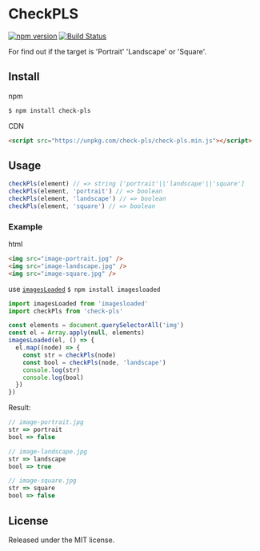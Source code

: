 # CheckPLS

[![npm version](https://img.shields.io/npm/v/check-pls.svg?style=flat-square)](https://www.npmjs.com/package/check-pls)
[![Build Status](https://img.shields.io/travis/blivesta/check-pls/master.svg?style=flat-square)](https://travis-ci.org/blivesta/check-pls)

For find out if the target is 'Portrait' 'Landscape' or 'Square'.

## Install

npm

```html
$ npm install check-pls
```

CDN
```html
<script src="https://unpkg.com/check-pls/check-pls.min.js"></script>
```


## Usage


```js
checkPls(element) // => string ['portrait'||'landscape'||'square']
checkPls(element, 'portrait') // => boolean
checkPls(element, 'landscape') // => boolean
checkPls(element, 'square') // => boolean

```

### Example

html
```html
<img src="image-portrait.jpg" />
<img src="image-landscape.jpg" />
<img src="image-square.jpg" />
```
use [`imagesLoaded`](http://imagesloaded.desandro.com/) `$ npm install imagesloaded`

```js
import imagesLoaded from 'imagesloaded'
import checkPls from 'check-pls'

const elements = document.querySelectorAll('img')
const el = Array.apply(null, elements)
imagesLoaded(el, () => {
  el.map((node) => {
    const str = checkPls(node)
    const bool = checkPls(node, 'landscape')
    console.log(str)
    console.log(bool)
  })
})
```

Result:

```js
// image-portrait.jpg
str => portrait
bool => false

// image-landscape.jpg
str => landscape
bool => true

// image-square.jpg
str => square
bool => false
```


## License
Released under the MIT license.
